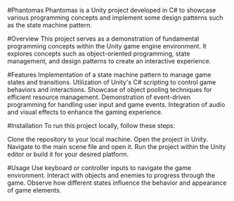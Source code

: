 #Phantomas
Phantomas is a Unity project developed in C# to showcase various programming concepts and implement some design patterns such as the state machine pattern.

#Overview
This project serves as a demonstration of fundamental programming concepts within the Unity game engine environment. It explores concepts such as object-oriented programming, state management, and design patterns to create an interactive experience.

#Features
Implementation of a state machine pattern to manage game states and transitions.
Utilization of Unity's C# scripting to control game behaviors and interactions.
Showcase of object pooling techniques for efficient resource management.
Demonstration of event-driven programming for handling user input and game events.
Integration of audio and visual effects to enhance the gaming experience.

#Installation
To run this project locally, follow these steps:

Clone the repository to your local machine.
Open the project in Unity.
Navigate to the main scene file and open it.
Run the project within the Unity editor or build it for your desired platform.

#Usage
Use keyboard or controller inputs to navigate the game environment.
Interact with objects and enemies to progress through the game.
Observe how different states influence the behavior and appearance of game elements.
